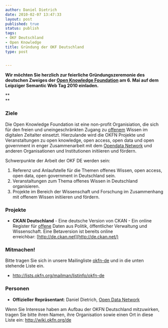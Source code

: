 ```yaml
---
author: Daniel Dietrich
date: 2010-02-07 13:47:33
layout: post
published: true
status: publish
tags:
- OKF Deutschland
- Open Knowledge
title: Gründung der OKF Deutschland
type: post


---
```


**Wir möchten Sie herzlich zur feierliche Gründungszeremonie des deutschen Zweiges der [Open Knowledge Foundation](http://okfn.org/) am 6. Mai auf dem Leipziger Semantic Web Tag 2010 einladen.**

**  
**

### Ziele

Die Open Knowledge Foundation ist eine non-profit Organisiation, die sich für den freien und uneingeschränkten Zugang zu [offenem](http://opendefinition.org/1.0/Deutsch) Wissen im digitalen Zeitalter einsetzt. Hierzulande wird die OKFN Projekte und Veranstaltungen zu open knowledge, open access, open data und open government in enger Zusammenarbeit mit dem [Opendata Network](http://opendata-network.org/) und anderen Organisationen und Institutionen initiieren und fördern.

Schwerpunkte der Arbeit der OKF DE werden sein:

  1. Referenz und Anlaufstelle für die Themen offenes Wissen, open access, open data, open government in Deutschland sein.
  2. Veranstaltungen zum Thema offenes Wissen in Deutschland organisieren.
  3. Projekte im Bereich der Wissenschaft und Forschung im Zusammenhang mit offenem Wissen initiieren und fördern.

### Projekte

  * **CKAN Deutschland** - Eine deutsche Version von CKAN - Ein online Register für [offene](http://opendefinition.org/1.0/Deutsch) Daten aus Politik, öffentlicher Verwaltung und Wissenschaft. Eine Betaversion ist bereits online erreichbar: [http://de.ckan.net](http://de.ckan.net/)

### Mitmachen!

Bitte tragen Sie sich in unsere Mailingliste [okfn-de](http://lists.okfn.org/mailman/listinfo/okfn-de) und in die unten stehende Liste ein.

  * <http://lists.okfn.org/mailman/listinfo/okfn-de>

### Personen

  * **Offizieller Repräsentant**: Daniel Dietrich, [Open Data Network](http://opendata-network.org/)

Wenn Sie Interesse haben am Aufbau der OKFN Deutschland mitzuwirken, tragen Sie bitte ihren Namen, ihre Organisation sowie einen Ort in diese Liste ein: <http://wiki.okfn.org/de>
